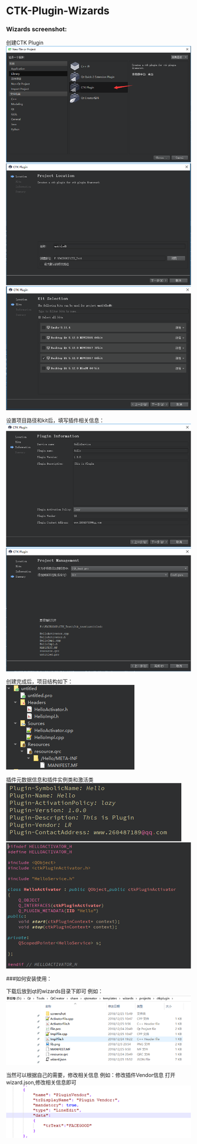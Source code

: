 # CTK-Plugin-Wizards

### Wizards screenshot:

创建CTK Plugin
![](https://github.com/Caprey/CTK-Plugin-Wizards/blob/master/screentshot/20181225154952.png)  
![](https://github.com/Caprey/CTK-Plugin-Wizards/blob/master/screentshot/20181225155111.png)  
![](https://github.com/Caprey/CTK-Plugin-Wizards/blob/master/screentshot/20181225155133.png) 

设置项目路径和kit后，填写插件相关信息：
![](https://github.com/Caprey/CTK-Plugin-Wizards/blob/master/screentshot/20181225155347.png)  
![](https://github.com/Caprey/CTK-Plugin-Wizards/blob/master/screentshot/20181225155518.png)  

创建完成后，项目结构如下：
![](https://github.com/Caprey/CTK-Plugin-Wizards/blob/master/screentshot/20181225155650.png) 

插件元数据信息和插件实例类和激活类
![](https://github.com/Caprey/CTK-Plugin-Wizards/blob/master/screentshot/20181225155702.png) 
![](https://github.com/Caprey/CTK-Plugin-Wizards/blob/master/screentshot/20181225155733.png) 



###如何安装使用：

下载后放到qt的wizards目录下即可
例如：
![](https://github.com/Caprey/CTK-Plugin-Wizards/blob/master/screentshot/20181225162305.png) 

当然可以根据自己的需要，修改相关信息
例如：修改插件Vendor信息
打开wizard.json,修改相关信息即可
![](https://github.com/Caprey/CTK-Plugin-Wizards/blob/master/screentshot/20181225162837.png) 
